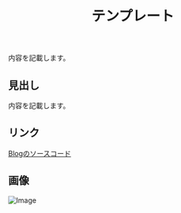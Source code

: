 ﻿---
title: テンプレート
url: /20250101              #日付指定(YYYYMMDD)
categories: 
$namespace: Blog.Pages      #名前空間
$inherit: PostComponent     #継承コンポーネント
---

内容を記載します。

## 見出し

内容を記載します。

## リンク

[Blogのソースコード](https://github.com/prozolic/Blog)

## 画像

![Image](https://github.com/prozolic/CsToml/raw/main/img/benchmark_deserialization.png)

